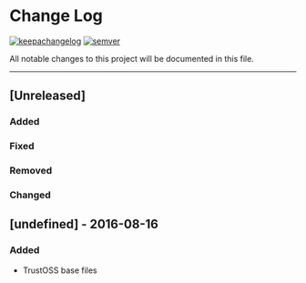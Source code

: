# Change Log
[![keepachangelog](https://img.shields.io/badge/keep%20a-changelog-orange.svg)](http://keepachangelog.com/)
[![semver](https://img.shields.io/badge/semver-versioning-red.svg)](http://semver.org/)

All notable changes to this project will be documented in this file. 

---

## [Unreleased]
### Added
### Fixed
### Removed
### Changed

## [undefined] - 2016-08-16
### Added
- TrustOSS base files